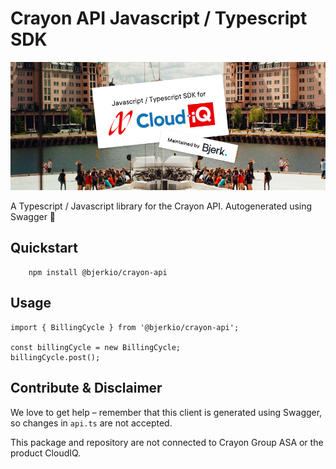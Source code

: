 # Crayon API Javascript / Typescript SDK

![crayon api javascript / typescript logo](assets/logo.png)

A Typescript / Javascript library for the Crayon API. Autogenerated using Swagger 🎉

## Quickstart

```
    npm install @bjerkio/crayon-api
```

## Usage
```
import { BillingCycle } from '@bjerkio/crayon-api';

const billingCycle = new BillingCycle;
billingCycle.post();
```

## Contribute & Disclaimer

We love to get help – remember that this client is generated using Swagger, so changes in `api.ts` are not accepted.

This package and repository are not connected to Crayon Group ASA or the product CloudIQ.